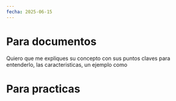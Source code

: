 ```yaml
---
fecha: 2025-06-15
---
```

# Para documentos

Quiero que me expliques su concepto con sus puntos claves para entenderlo, las caracteristicas, un ejemplo como  

# Para practicas


